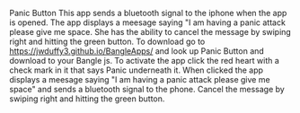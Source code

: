Panic Button
This app sends a bluetooth signal to the iphone when the app is opened. The app displays a meesage saying "I am having a panic attack please give me space. She has the ability to cancel the message by swiping right and hitting the green button.
To download go to https://jwduffy3.github.io/BangleApps/ and look up Panic Button and download to your Bangle js.
To activate the app click the red heart with a check mark in it that says Panic underneath it. When clicked the app displays a meesage saying "I am having a panic attack please give me space" and sends a bluetooth signal to the phone. Cancel the message by swiping right and hitting the green button.

